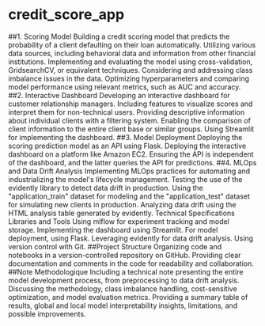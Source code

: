 # credit_score_app
##1. Scoring Model
Building a credit scoring model that predicts the probability of a client defaulting on their loan automatically.
Utilizing various data sources, including behavioral data and information from other financial institutions.
Implementing and evaluating the model using cross-validation, GridsearchCV, or equivalent techniques.
Considering and addressing class imbalance issues in the data.
Optimizing hyperparameters and comparing model performance using relevant metrics, such as AUC and accuracy.
##2. Interactive Dashboard
Developing an interactive dashboard for customer relationship managers.
Including features to visualize scores and interpret them for non-technical users.
Providing descriptive information about individual clients with a filtering system.
Enabling the comparison of client information to the entire client base or similar groups.
Using Streamlit for implementing the dashboard.
##3. Model Deployment
Deploying the scoring prediction model as an API using Flask.
Deploying the interactive dashboard on a platform like Amazon EC2.
Ensuring the API is independent of the dashboard, and the latter queries the API for predictions.
##4. MLOps and Data Drift Analysis
Implementing MLOps practices for automating and industrializing the model's lifecycle management.
Testing the use of the evidently library to detect data drift in production.
Using the "application_train" dataset for modeling and the "application_test" dataset for simulating new clients in production.
Analyzing data drift using the HTML analysis table generated by evidently.
Technical Specifications
Libraries and Tools
Using mlflow for experiment tracking and model storage.
Implementing the dashboard using Streamlit.
For model deployment, using Flask.
Leveraging evidently for data drift analysis.
Using version control with Git.
##Project Structure
Organizing code and notebooks in a version-controlled repository on GitHub.
Providing clear documentation and comments in the code for readability and collaboration.
##Note Methodologique
Including a technical note presenting the entire model development process, from preprocessing to data drift analysis.
Discussing the methodology, class imbalance handling, cost-sensitive optimization, and model evaluation metrics.
Providing a summary table of results, global and local model interpretability insights, limitations, and possible improvements. 